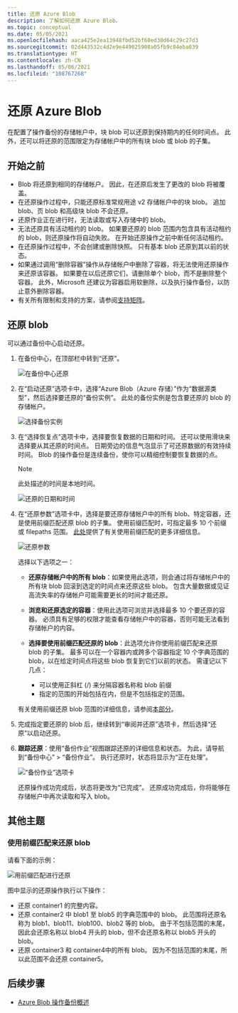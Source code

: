 ```yaml
---
title: 还原 Azure Blob
description: 了解如何还原 Azure Blob。
ms.topic: conceptual
ms.date: 05/05/2021
ms.openlocfilehash: aaca425e2ea13948fbd52bf60ed30d64c29c27d3
ms.sourcegitcommit: 02d443532c4d2e9e449025908a05fb9c84eba039
ms.translationtype: HT
ms.contentlocale: zh-CN
ms.lasthandoff: 05/06/2021
ms.locfileid: "108767268"
---
```

# <a name="restore-azure-blobs"></a>还原 Azure Blob

在配置了操作备份的存储帐户中，块 blob 可以还原到保持期内的任何时间点。 此外，还可以将还原的范围限定为存储帐户中的所有块 blob 或 blob 的子集。

## <a name="before-you-start"></a>开始之前

- Blob 将还原到相同的存储帐户。 因此，在还原后发生了更改的 blob 将被覆盖。
- 在还原操作过程中，只能还原标准常规用途 v2 存储帐户中的块 blob。 追加 blob、页 blob 和高级块 blob 不会还原。
- 还原作业正在进行时，无法读取或写入存储中的 blob。
- 无法还原具有活动租约的 blob。 如果要还原的 blob 范围内包含具有活动租约的 blob，则还原操作将自动失败。 在开始还原操作之前中断任何活动租约。
- 在还原操作过程中，不会创建或删除快照。 只有基本 blob 还原到其以前的状态。
- 如果通过调用“删除容器”操作从存储帐户中删除了容器，将无法使用还原操作来还原该容器。 如果要在以后还原它们，请删除单个 blob，而不是删除整个容器。 此外，Microsoft 还建议为容器启用软删除，以及执行操作备份，以防止意外删除容器。
- 有关所有限制和支持的方案，请参阅[支持矩阵](blob-backup-support-matrix.md)。

## <a name="restore-blobs"></a>还原 blob

可以通过备份中心启动还原。

1. 在备份中心，在顶部栏中转到“还原”。

    ![在备份中心还原](./media/blob-restore/backup-center-restore.png)

1. 在“启动还原”选项卡中，选择“Azure Blob（Azure 存储）”作为“数据源类型”，然后选择要还原的“备份实例”。 此处的备份实例是包含要还原的 blob 的存储帐户。

     ![选择备份实例](./media/blob-restore/select-backup-instance.png)

1. 在“选择恢复点”选项卡中，选择要恢复数据的日期和时间。 还可以使用滑块来选择要从其还原的时间点。 日期旁边的信息气泡显示了可还原数据的有效持续时间。 Blob 的操作备份是连续备份，使你可以精细控制要恢复数据的点。

    >[!NOTE]
    > 此处描述的时间是本地时间。

    ![还原的日期和时间](./media/blob-restore/date-and-time.png)

1. 在“还原参数”选项卡中，选择是要还原存储帐户中的所有 blob、特定容器，还是使用前缀匹配还原 blob 的子集。 使用前缀匹配时，可指定最多 10 个前缀或 filepaths 范围。 [此处](#use-prefix-match-for-restoring-blobs)提供了有关使用前缀匹配的更多详细信息。

    ![还原参数](./media/blob-restore/restore-parameters.png)

    选择以下选项之一：

    - **还原存储帐户中的所有 blob**：如果使用此选项，则会通过将存储帐户中的所有块 blob 回滚到选定的时间点来还原这些 blob。 包含大量数据或见证高流失率的存储帐户可能需要更长的时间才能还原。

    - **浏览和还原选定的容器**：使用此选项可浏览并选择最多 10 个要还原的容器。 必须具有足够的权限才能查看存储帐户中的容器，否则可能无法看到存储帐户的内容。

    - **选择要使用前缀匹配还原的 blob**：此选项允许你使用前缀匹配来还原 blob 的子集。 最多可以在一个容器内或跨多个容器指定 10 个字典范围的 blob，以在给定时间点将这些 blob 恢复到它们以前的状态。 需谨记以下几点：

        - 可以使用正斜杠 (/) 来分隔容器名称和 blob 前缀
        - 指定的范围的开始包括在内，但是不包括指定的范围。

    有关使用前缀还原 blob 范围的详细信息，请参阅[本部分](#use-prefix-match-for-restoring-blobs)。

1. 完成指定要还原的 blob 后，继续转到“审阅并还原”选项卡，然后选择“还原”以启动还原。

1. **跟踪还原**：使用“备份作业”视图跟踪还原的详细信息和状态。 为此，请导航到“备份中心” > “备份作业”。 执行还原时，状态将显示为“正在处理”。

    ![“备份作业”选项卡](./media/blob-restore/backup-jobs.png)

    还原操作成功完成后，状态将更改为“已完成”。 还原成功完成后，你将能够在存储帐户中再次读取和写入 blob。

## <a name="additional-topics"></a>其他主题

### <a name="use-prefix-match-for-restoring-blobs"></a>使用前缀匹配来还原 blob

请看下面的示例：

![用前缀匹配进行还原](./media/blob-restore/prefix-match.png)

图中显示的还原操作执行以下操作：

- 还原 container1 的完整内容。
- 还原 container2 中 blob1 至 blob5 的字典范围中的 blob。   此范围将还原名称为 blob1、blob11、blob100、blob2 等的 blob。 由于不包括范围的末尾，因此会还原名称以 blob4 开头的 blob，但不会还原名称以 blob5 开头的 blob。
- 还原 container3 和 container4中的所有 blob。 因为不包括范围的末尾，所以此范围不会还原 container5。

## <a name="next-steps"></a>后续步骤

- [Azure Blob 操作备份概述](blob-backup-overview.md)

